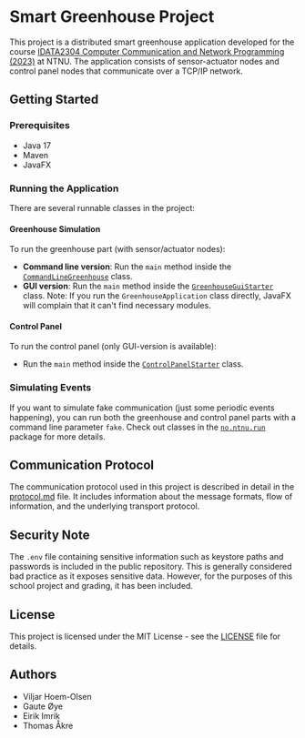 # Smart Greenhouse Project

This project is a distributed smart greenhouse application developed for the course [IDATA2304 Computer Communication and Network Programming (2023)](https://www.ntnu.edu/studies/courses/IDATA2304/2023) at NTNU. The application consists of sensor-actuator nodes and control panel nodes that communicate over a TCP/IP network.


## Getting Started

### Prerequisites

- Java 17
- Maven
- JavaFX

### Running the Application

There are several runnable classes in the project:

#### Greenhouse Simulation

To run the greenhouse part (with sensor/actuator nodes):

- **Command line version**: Run the `main` method inside the [`CommandLineGreenhouse`](src/main/java/no/ntnu/run/CommandLineGreenhouse.java) class.
- **GUI version**: Run the `main` method inside the [`GreenhouseGuiStarter`](src/main/java/no/ntnu/run/GreenhouseGuiStarter.java) class. Note: If you run the `GreenhouseApplication` class directly, JavaFX will complain that it can't find necessary modules.

#### Control Panel

To run the control panel (only GUI-version is available):

- Run the `main` method inside the [`ControlPanelStarter`](src/main/java/no/ntnu/run/ControlPanelStarter.java) class.

### Simulating Events

If you want to simulate fake communication (just some periodic events happening), you can run both the greenhouse and control panel parts with a command line parameter `fake`. Check out classes in the [`no.ntnu.run`](src/main/java/no/ntnu/run) package for more details.

## Communication Protocol

The communication protocol used in this project is described in detail in the [protocol.md](protocol.md) file. It includes information about the message formats, flow of information, and the underlying transport protocol.

## Security Note

The `.env` file containing sensitive information such as keystore paths and passwords is included in the public repository. This is generally considered bad practice as it exposes sensitive data. However, for the purposes of this school project and grading, it has been included.

## License

This project is licensed under the MIT License - see the [LICENSE](LICENSE) file for details.

## Authors

- Viljar Hoem-Olsen
- Gaute Øye
- Eirik Imrik
- Thomas Åkre
